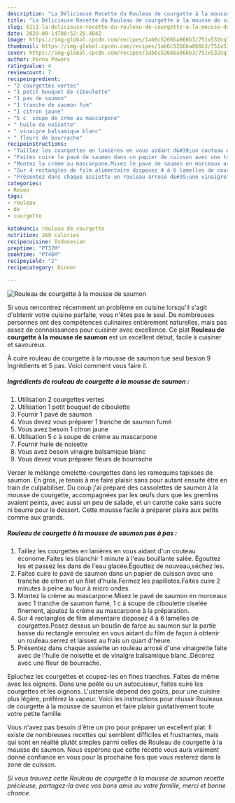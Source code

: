 ```yaml
---
description: "La Délicieuse Recette du Rouleau de courgette à la mousse de saumon"
title: "La Délicieuse Recette du Rouleau de courgette à la mousse de saumon"
slug: 6111-la-delicieuse-recette-du-rouleau-de-courgette-a-la-mousse-de-saumon
date: 2020-09-14T08:52:29.404Z
image: https://img-global.cpcdn.com/recipes/1ab6c5266ba866b3/751x532cq70/rouleau-de-courgette-a-la-mousse-de-saumon-photo-principale-de-la-recette.jpg
thumbnail: https://img-global.cpcdn.com/recipes/1ab6c5266ba866b3/751x532cq70/rouleau-de-courgette-a-la-mousse-de-saumon-photo-principale-de-la-recette.jpg
cover: https://img-global.cpcdn.com/recipes/1ab6c5266ba866b3/751x532cq70/rouleau-de-courgette-a-la-mousse-de-saumon-photo-principale-de-la-recette.jpg
author: Verna Powers
ratingvalue: 4
reviewcount: 7
recipeingredient:
- "2 courgettes vertes"
- "1 petit bouquet de ciboulette"
- "1 pav de saumon"
- "1 tranche de saumon fum"
- "1 citron jaune"
- "5 c  soupe de crme au mascarpone"
- " huile de noisette"
- " vinaigre balsamique blanc"
- " fleurs de bourrache"
recipeinstructions:
- "Taillez les courgettes en lanières en vous aidant d&#39;un couteau économe.Faites les blanchir 1 minute à l&#39;eau bouillante salée. Égouttez les et passez les dans de l&#39;eau glacée.Égouttez de nouveau,séchez les."
- "Faites cuire le pavé de saumon dans un papier de cuisson avec une tranche de citron et un filet d&#39;huile.Fermez les papillotes.Faites cuire 2 minutes à peine au four à micro ondes."
- "Montez la crème au mascarpone.Mixez le pavé de saumon en morceaux avec 1 tranche de saumon fumé, 1 c à soupe de ciboulette ciselée finement, ajoutez la crème au mascarpone à la préparation."
- "Sur 4 rectangles de film alimentaire disposez 4 à 6 lamelles de courgettes.Posez dessus un boudin de farce au saumon sur la partie basse du rectangle enroulez en vous aidant du film de façon à obtenir un rouleau.serrez et laissez au frais un quart d&#39;heure."
- "Présentez dans chaque assiette un rouleau arrosé d&#39;une vinaigrette faite avec de l&#39;huile de noisette et de vinaigre balsamique blanc..Décorez avec une fleur de bourrache."
categories:
- Resep
tags:
- rouleau
- de
- courgette

katakunci: rouleau de courgette 
nutrition: 269 calories
recipecuisine: Indonesian
preptime: "PT37M"
cooktime: "PT46M"
recipeyield: "2"
recipecategory: Dinner

---
```



![Rouleau de courgette à la mousse de saumon](https://img-global.cpcdn.com/recipes/1ab6c5266ba866b3/751x532cq70/rouleau-de-courgette-a-la-mousse-de-saumon-photo-principale-de-la-recette.jpg)

Si vous rencontrez récemment un problème en cuisine lorsqu'il s'agit d'obtenir votre cuisine parfaite, vous n'êtes pas le seul. De nombreuses personnes ont des compétences culinaires entièrement naturelles, mais pas assez de connaissances pour cuisiner avec excellence. Ce plat <strong> Rouleau de courgette à la mousse de saumon </strong> est un excellent début, facile à cuisiner et savoureux.

<!--inarticleads1-->

À cuire rouleau de courgette à la mousse de saumon tue seul besion 9 Ingrédients et 5 pas. Voici comment vous faire il.

##### Ingrédients de rouleau de courgette à la mousse de saumon :

1. Utilisation 2 courgettes vertes
1. Utilisation 1 petit bouquet de ciboulette
1. Fournir 1 pavé de saumon
1. Vous devez vous préparer 1 tranche de saumon fumé
1. Vous avez besoin 1 citron jaune
1. Utilisation 5 c à soupe de crème au mascarpone
1. Fournir  huile de noisette
1. Vous avez besoin  vinaigre balsamique blanc
1. Vous devez vous préparer  fleurs de bourrache


Verser le mélange omelette-courgettes dans les ramequins tapissés de saumon. En gros, je tenais à me faire plaisir sans pour autant ensuite être en train de culpabiliser. Du coup j&#39;ai préparé des cassolettes de saumon à la mousse de courgette, accompagnées par les œufs durs que les gremlins avaient peints, avec aussi un peu de salade, et un carotte cake sans sucre ni beurre pour le dessert. Cette mousse facile à préparer plaira aux petits comme aux grands. 

<!--inarticleads2-->

##### Rouleau de courgette à la mousse de saumon pas à pas :

1. Taillez les courgettes en lanières en vous aidant d&#39;un couteau économe.Faites les blanchir 1 minute à l&#39;eau bouillante salée. Égouttez les et passez les dans de l&#39;eau glacée.Égouttez de nouveau,séchez les.
1. Faites cuire le pavé de saumon dans un papier de cuisson avec une tranche de citron et un filet d&#39;huile.Fermez les papillotes.Faites cuire 2 minutes à peine au four à micro ondes.
1. Montez la crème au mascarpone.Mixez le pavé de saumon en morceaux avec 1 tranche de saumon fumé, 1 c à soupe de ciboulette ciselée finement, ajoutez la crème au mascarpone à la préparation.
1. Sur 4 rectangles de film alimentaire disposez 4 à 6 lamelles de courgettes.Posez dessus un boudin de farce au saumon sur la partie basse du rectangle enroulez en vous aidant du film de façon à obtenir un rouleau.serrez et laissez au frais un quart d&#39;heure.
1. Présentez dans chaque assiette un rouleau arrosé d&#39;une vinaigrette faite avec de l&#39;huile de noisette et de vinaigre balsamique blanc..Décorez avec une fleur de bourrache.


Epluchez les courgettes et coupez-les en fines tranches. Faites de même avec les oignons. Dans une poêle ou un autocuiseur, faites cuire les courgettes et les oignons. L&#39;ustensile dépend des goûts, pour une cuisine plus légère, préférez la vapeur. Voici les instructions pour réussir Rouleaux de courgette à la mousse de saumon et faire plaisir gustativement toute votre petite famille. 

<!--inarticleads1-->

<p>
Vous n'avez pas besoin d'être un pro pour préparer un excellent plat. Il existe de nombreuses recettes qui semblent difficiles et frustrantes, mais qui sont en réalité plutôt simples parmi celles de Rouleau de courgette à la mousse de saumon. Nous espérons que cette recette vous aura vraiment donné confiance en vous pour la prochaine fois que vous resterez dans la zone de cuisson.
</p>

<p>
<i>Si vous trouvez cette Rouleau de courgette à la mousse de saumon recette précieuse, partagez-la avec vos bons amis ou votre famille, merci et bonne chance.</i>
</p>
